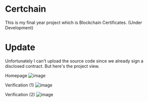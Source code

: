 # Certchain
This is my final year project which is Blockchain Certificates. (Under Development)

# Update
Unfortunately I can't upload the source code since we already sign a disclosed contract.
But here's the project view.

Homepage
![image](https://github.com/user-attachments/assets/9e22e322-7f17-4e17-9c5f-27d5beac9bf9)

Verification (1)
![image](https://github.com/user-attachments/assets/c939fcd7-895d-40cc-a7d4-b175a1d36ded)

Verification (2)
![image](https://github.com/user-attachments/assets/4af191de-ea71-4ab9-a2b5-e9311145b6df)

